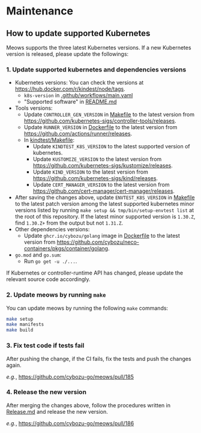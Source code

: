 # Maintenance

## How to update supported Kubernetes

Meows supports the three latest Kubernetes versions.
If a new Kubernetes version is released, please update the followings:

### 1. Update supported kubernetes and dependencies versions

- Kubernetes versions: You can check the versions at <https://hub.docker.com/r/kindest/node/tags>.
  - `k8s-version` in [.github/workflows/main.yaml](/.github/workflows/main.yaml)
  - "Supported software" in [README.md](/README.md)
- Tools versions:
  - Update `CONTROLLER_GEN_VERSION` in [Makefile](/Makefile) to the latest version from <https://github.com/kubernetes-sigs/controller-tools/releases>.
  - Update `RUNNER_VERSION` in [Dockerfile](/Dockerfile) to the latest version from <https://github.com/actions/runner/releases>.
  - In [kindtest/Makefile](/kindtest/Makefile):
    - Update `KINDTEST_K8S_VERSION` to the latest supported version of kubernetes.
    - Update `KUSTOMIZE_VERSION` to the latest version from <https://github.com/kubernetes-sigs/kustomize/releases>.
    - Update `KIND_VERSION` to the latest version from <https://github.com/kubernetes-sigs/kind/releases>.
    - Update `CERT_MANAGER_VERSION` to the latest version from <https://github.com/cert-manager/cert-manager/releases>.
- After saving the changes above, update `ENVTEST_K8S_VERSION` in [Makefile](/Makefile) to the latest patch version among the latest supported kubernetes minor versions listed by running `make setup && tmp/bin/setup-envtest list` at the root of this repository. If the latest minor supported version is `1.30.Z`, find `1.30.Z+` from the output but not `1.31.Z`.
- Other dependencies versions:
  - Update `ghcr.io/cybozu/golang` image in [Dockerfile](/Dockerfile) to the latest version from <https://github.com/cybozu/neco-containers/pkgs/container/golang>.
- `go.mod` and `go.sum`:
  - Run `go get -u ./...`.

If Kubernetes or controller-runtime API has changed, please update the relevant source code accordingly.

### 2. Update meows by running `make`

You can update meows by running the following `make` commands:

```sh
make setup
make manifests
make build
```

### 3. Fix test code if tests fail

After pushing the change, if the CI fails, fix the tests and push the changes again.

_e.g._, <https://github.com/cybozu-go/meows/pull/185>

### 4. Release the new version

After merging the changes above, follow the procedures written in [Release.md](/RELEASE.md) and release the new version.

_e.g._, <https://github.com/cybozu-go/meows/pull/186>
